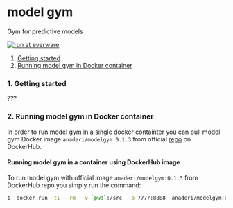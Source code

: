 # model gym
Gym for predictive models

[![run at everware](https://img.shields.io/badge/run%20me-@everware-blue.svg?style=flat)](https://everware.ysda.yandex.net/hub/oauth_login?repourl=https://github.com/yandexdataschool/modelgym)

1. [Getting started](#1-getting-started)  
2. [Running model gym in Docker container](#2-running-model-gym-in-docker-container)

### 1. Getting started

???

### 2. Running model gym in Docker container
In order to run model gym in a single docker containter you can pull model gym Docker image `anaderi/modelgym:0.1.3` from official [repo](https://hub.docker.com/r/anaderi/modelgym/) on DockerHub.

#### Running model gym in a container using DockerHub image
To run model gym with official image `anaderi/modelgym:0.1.3` from DockerHub repo you simply run the command:
```sh
$  docker run -ti --rm  -v `pwd`:/src  -p 7777:8888  anaderi/modelgym:0.1.3  bash --login
```



